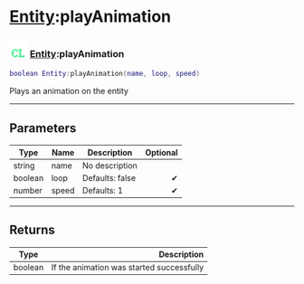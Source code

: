 # [Entity](../entity/README.md):playAnimation

### <img src="../../.gitbook/assets/client.png" width="32" height="32" /> [Entity](../entity/README.md):playAnimation

```lua
boolean Entity:playAnimation(name, loop, speed)
```

Plays an animation on the entity<br>

-----------------
## Parameters

| Type   | Name | Description | Optional |
| ------ | ---- | ----------- | -------: |
| string | name | No description |  |
| boolean | loop | Defaults: false | ✔ |
| number | speed | Defaults: 1 | ✔ |

-----------------
## Returns

| Type   | Description |
| ------ | ----------: |
| boolean | If the animation was started successfully |
